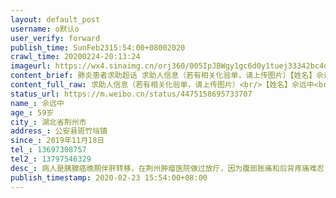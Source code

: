 ```yaml
---
layout: default_post
username: o默认o
user_verify: forward
publish_time: SunFeb2315:54:00+08002020
crawl_time: 20200224-20:13:24
imageurl: https://wx4.sinaimg.cn/orj360/005IpJBWgy1gc6d0y1tuej33342bc4qs.jpg,https://wx3.sinaimg.cn/orj360/005IpJBWgy1gc6d11e55hj33342bcqv8.jpg,https://wx3.sinaimg.cn/orj360/005IpJBWgy1gc6d13z2zxj33342bchdv.jpg
content_brief: 肺炎患者求助超话 求助人信息（若有相关化验单，请上传图片）【姓名】佘远中【年龄】59岁【所在城市】湖北省荆州市【所在小区、社区】公安县斑竹垱镇【患病时间】2019年11月18日【联系方式】13697308757【其他紧急联系人】13797546329【病情描述】病人是胰腺癌晚期伴肝转移，在荆州肿瘤医 ...全文
content_full_raw: 求助人信息（若有相关化验单，请上传图片）<br/>【姓名】佘远中<br/>【年龄】59岁<br/>【所在城市】湖北省荆州市<br/>【所在小区、社区】公安县斑竹垱镇<br/>【患病时间】2019年11月18日<br/>【联系方式】13697308757<br/>【其他紧急联系人】13797546329<br/>【病情描述】病人是胰腺癌晚期伴肝转移，在荆州肿瘤医院做过放疗，因为腹部胀痛和后背疼痛难忍，于2月18日在荆州肿瘤医院就诊，经检查肺部有炎症，被隔离到荆州一医治疗，经过两次核酸检查呈阴性。病人现在身体极度虚弱，无力说话，无力倒开水喝药或冲牛奶，肚子胀得厉害，不清楚有没有对腹水或者肿瘤进行治疗，因为联系医生只能通过病人，病人又没有力气没有精力接电话。家属非常担心病人的饮食起居。希望医生能针对病人的肿瘤问题进行相应的治疗，缓解他的痛苦。恳请护士帮忙为他倒水喂药和冲奶粉。
status_url: https://m.weibo.cn/status/4475158695733707
name_: 佘远中
age_: 59岁
city_: 湖北省荆州市
address_: 公安县斑竹垱镇
since_: 2019年11月18日
tel_: 13697308757
tel2_: 13797546329
desc_: 病人是胰腺癌晚期伴肝转移，在荆州肿瘤医院做过放疗，因为腹部胀痛和后背疼痛难忍，于2月18日在荆州肿瘤医院就诊，经检查肺部有炎症，被隔离到荆州一医治疗，经过两次核酸检查呈阴性。病人现在身体极度虚弱，无力说话，无力倒开水喝药或冲牛奶，肚子胀得厉害，不清楚有没有对腹水或者肿瘤进行治疗，因为联系医生只能通过病人，病人又没有力气没有精力接电话。家属非常担心病人的饮食起居。希望医生能针对病人的肿瘤问题进行相应的治疗，缓解他的痛苦。恳请护士帮忙为他倒水喂药和冲奶粉。
publish_timestamp: 2020-02-23 15:54:00+08:00
---
```

